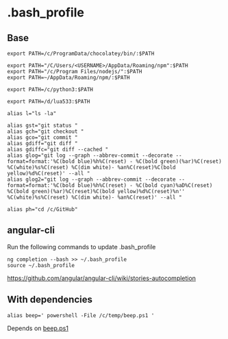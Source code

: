 # .bash_profile

## Base

```
export PATH=/c/ProgramData/chocolatey/bin/:$PATH

export PATH="/C/Users/<USERNAME>/AppData/Roaming/npm":$PATH
export PATH="/c/Program Files/nodejs/":$PATH
export PATH=~/AppData/Roaming/npm/:$PATH

export PATH=/c/python3:$PATH

export PATH=/d/lua533:$PATH

alias l="ls -la"

alias gst="git status "
alias gch="git checkout "
alias gco="git commit "
alias gdiff="git diff "
alias gdiffc="git diff --cached "
alias glog="git log --graph --abbrev-commit --decorate --format=format:'%C(bold blue)%h%C(reset) - %C(bold green)(%ar)%C(reset) %C(white)%s%C(reset) %C(dim white)- %an%C(reset)%C(bold yellow)%d%C(reset)' --all "
alias glog2="git log --graph --abbrev-commit --decorate --format=format:'%C(bold blue)%h%C(reset) - %C(bold cyan)%aD%C(reset) %C(bold green)(%ar)%C(reset)%C(bold yellow)%d%C(reset)%n''          %C(white)%s%C(reset) %C(dim white)- %an%C(reset)' --all "

alias ph="cd /c/GitHub"
```

## angular-cli

Run the following commands to update .bash_profile

```
ng completion --bash >> ~/.bash_profile
source ~/.bash_profile
```

https://github.com/angular/angular-cli/wiki/stories-autocompletion

## With dependencies

```
alias beep=' powershell -File /c/temp/beep.ps1 '
```

Depends on [beep.ps1](./beep.ps1)
